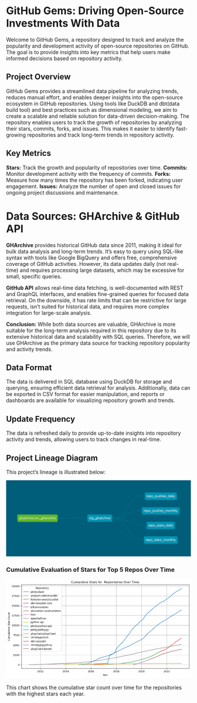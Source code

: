 # GitHub Gems: Driving Open-Source Investments With Data

Welcome to GitHub Gems, a repository designed to track and analyze the popularity and development activity of open-source repositories on GitHub. The goal is to provide insights into key metrics that help users make informed decisions based on repository activity.

## Project Overview

GitHub Gems provides a streamlined data pipeline for analyzing trends, reduces manual effort, and enables deeper insights into the open-source ecosystem in GitHub repositories. Using tools like DuckDB and dbt(data build tool) and best practices such as dimensional modeling, we aim to create a scalable and reliable solution for data-driven decision-making. The repository enables users to track the growth of repositories by analyzing their stars, commits, forks, and issues. This makes it easier to identify fast-growing repositories and track long-term trends in repository activity.

## Key Metrics
**Stars:** Track the growth and popularity of repositories over time.
**Commits:** Monitor development activity with the frequency of commits.
**Forks:** Measure how many times the repository has been forked, indicating user engagement.
**Issues:** Analyze the number of open and closed issues for ongoing project discussions and maintenance.

# Data Sources: GHArchive & GitHub API

**GHArchive** provides historical GitHub data since 2011, making it ideal for bulk data analysis and long-term trends. It’s easy to query using SQL-like syntax with tools like Google BigQuery and offers free, comprehensive coverage of GitHub activities. However, its data updates daily (not real-time) and requires processing large datasets, which may be excessive for small, specific queries.

**GitHub API** allows real-time data fetching, is well-documented with REST and GraphQL interfaces, and enables fine-grained queries for focused data retrieval. On the downside, it has rate limits that can be restrictive for large requests, isn’t suited for historical data, and requires more complex integration for large-scale analysis.

**Conclusion:** While both data sources are valuable, GHArchive is more suitable for the long-term analysis required in this repository due to its extensive historical data and scalability with SQL queries. Therefore, we will use GHArchive as the primary data source for tracking repository popularity and activity trends.

## Data Format
The data is delivered in SQL database using DuckDB for storage and querying, ensuring efficient data retrieval for analysis. Additionally, data can be exported in CSV format for easier manipulation, and reports or dashboards are available for visualizing repository growth and trends.

## Update Frequency
The data is refreshed daily to provide up-to-date insights into repository activity and trends, allowing users to track changes in real-time.

## Project Lineage Diagram

This project’s lineage is illustrated below:

![Lineage Diagram](transform/docs/dbt_dag.png)

### Cumulative Evaluation of Stars for Top 5 Repos Over Time

![Cumulative Stars for Top 5 Repositories Over Time](transform/docs/Monthly_star_count.png)
	
This chart shows the cumulative star count over time for the repositories with the highest stars each year.

